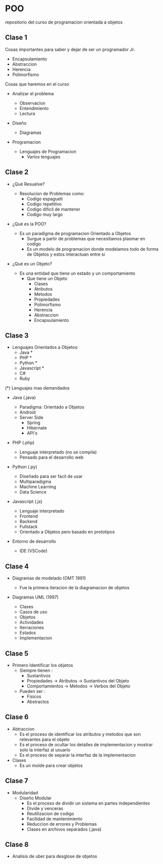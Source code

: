# POO
repositorio del curso de programacion orientada a objetos 


## Clase 1

Cosas importantes para saber y dejar de ser un programador Jr.

- Encapsulamiento
- Abstraccion
- Herencia
- Polimorfismo

Cosas que haremos en el curso

 - Analizar el problema
    - Observacion
    - Entendimiento
    - Lectura   

- Diseño
    - Diagramas

- Programacion
    - Lenguajes de Programacion
        - Varios lenguajes


## Clase 2

- ¿Qué Resuelve?
    - Resolucion de Problemas como:
        - Codigo espagueti
        - Codigo repetitivo
        - Codigo dificil de mantener
        - Codigo muy largo
    
- ¿Qué es la POO?
    - Es un paradigma de programacion Orientado a Objetos
        - Surgue a partir de problemas que necesitamos plasmar en codigo
        - Es un modelo de programacion donde modelamos todo de forma de Objetos y estos interactuan entre si

- ¿Qué es un Objeto?
    - Es una entidad que tiene un estado y un comportamiento
        - Que tiene un Objeto
            - Clases
            - Atributos
            - Metodos
            - Propiedades
            - Polimorfismo
            - Herencia
            - Abstraccion
            - Encapsulamiento

## Clase 3

- Lenguajes Orientados a Objetos:
    - Java *
    - PHP *
    - Python *
    - Javascript *
    - C#
    - Ruby

(*) Lenguajes mas  demandados

- Java (.java)
    - Paradigma: Orientado a Objetos
    - Android
    - Server Side
        - Spring
        - Hibernate
        - API's

- PHP (.php)
    - Lenguaje interpretado (no se compila)
    - Pensado para el desarrollo web

- Python (.py)
    - Diseñado para ser facil de usar
    - Multiparadigma
    - Machine Learning
    - Data Science

- Javascript (.js)
    - Lenguaje interpretado
    - Frontend
    - Backend
    - Fullstack
    - Orientado a Objetos pero basado en prototipos

- Entorno de desarrollo
    - IDE (VSCode)

## Clase 4

- Diagramas de modelado (OMT 1991)
    - Fue la primera iteracion de la diagramacion de objetos

- Diagramas UML (1997)
    - Clases
    - Casos de uso
    - Objetos
    - Actividades
    - Iterraciones
    - Estados
    - Implementacion

## Clase 5

- Primero Identificar los objetos
    - Siempre tienen :
        - Sustantivos
        - Propiedades -> Atributos -> Sustantivos del Objeto
        - Comportamientos -> Metodos -> Verbos del Objeto
    - Pueden ser :
        - Fisicos
        - Abstractos


## Clase 6

- Abtraccion
    - Es el proceso de identificar los atributos y metodos que son relevantes para el objeto
    - Es el proceso de ocultar los detalles de implementacion y mostrar solo la interfaz al usuario
    - Es el proceso de separar la interfaz de la implementacion
- Clases
    - Es un molde para crear objetos

## Clase 7

- Modularidad
    - Diseño Modular
        - Es el proceso de dividir un sistema en partes independientes
        - Divide y venceras
        - Reutilizacion de codigo
        - Facilidad de mantenimiento
        - Reduccion de errores y Problemas
        - Clases en archivos separados (.java)

## Clase 8

- Analisis de uber para desglose de objetos
